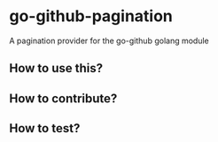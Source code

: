 # go-github-pagination
A pagination provider for the go-github golang module

## How to use this?

<Test>

## How to contribute?

## How to test?
